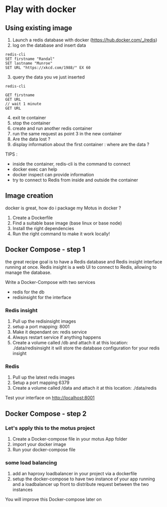 # Play with docker
 
## Using existing image 

1. Launch a redis database with docker (https://hub.docker.com/_/redis)
2. log on the database and insert data
```
redis-cli
SET firstname "Randal"
SET lastname "Munroe"
SET URL "https://xkcd.com/1988/" EX 60
```
3. query the data you ve just inserted

```
redis-cli

GET firstname
GET URL
// wait 1 minute
GET URL

 ```
 

 4. exit te container
 5. stop the container
 6. create and run another redis container
 7. run the same request as point 3 in the new container
 8. Are the data lost ?
 9. display information about the first container : where are the data ?
 
 
 TIPS :
 - inside the container, redis-cli is the command to connect
 - docker exec can help
 - docker inspect can provide information
 - try to connect to Redis from inside and outside the container


## Image creation

docker is great, how do i package my Motus in docker ?

1. Create a Dockerfile
2. Find a suitable base image (base linux or base node)
3. Install the right dependencies
4. Run the right command to make it work locally!


## Docker Compose - step 1

the great recipe
goal is to have a Redis database and Redis insight interface running at once.
Redis insight is a web UI to connect to Redis, allowing to manage the database. 

Write a Docker-Compose with two services
- redis for the db
- redisinsight for the interface

### Redis insight

1. Pull up the redisinsight images
2. setup a port mapping: 8001
3. Make it dependant on: redis service
4. Always restart service if anything happens
5. Create a volume called /db and attach it at this location: ./data/redisinsight
it will store the database configuration for your redis insight


### Redis

1. Pull up the latest redis images
2. Setup a port mapping 6379
3. Create a volume called /data and attach it at this location: ./data/redis

Test your interface on [http://localhost:8001](http://localhost:8001)


## Docker Compose - step 2

### Let's apply this to the motus project 

1. Create a Docker-compose file in your motus App folder
2. import your docker image
3. Run your docker-compose file

### some load balancing 

1. add an haproxy loadbalancer in your project via a dockerfile
2. setup the docker-compose to have two instance of your app running and a loadbalancer up front to distribute request between the two instances


You will improve this Docker-compose later on 
